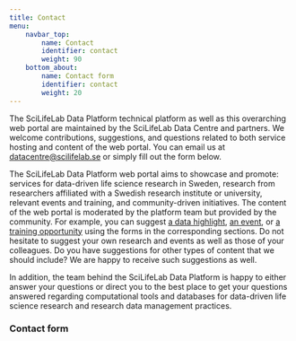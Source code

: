 ```yaml
---
title: Contact
menu:
    navbar_top:
        name: Contact
        identifier: contact
        weight: 90
    bottom_about:
        name: Contact form
        identifier: contact
        weight: 20
---
```


The SciLifeLab Data Platform technical platform as well as this overarching web portal are maintained by the SciLifeLab Data Centre and partners. We welcome contributions, suggestions, and questions related to both service hosting and content of the web portal. You can email us at [datacentre@scilifelab.se](mailto:datacentre@scilifelab.se) or simply fill out the form below.

The SciLifeLab Data Platform web portal aims to showcase and promote: services for data-driven life science research in Sweden, research from researchers affiliated with a Swedish research institute or university, relevant events and training, and community-driven initiatives. The content of the web portal is moderated by the platform team but provided by the community. For example, you can suggest [a data highlight](/highlights/), [an event](/events/), or [a training opportunity](/events/) using the forms in the corresponding sections. Do not hesitate to suggest your own research and events as well as those of your colleagues. Do you have suggestions for other types of content that we should include? We are happy to receive such suggestions as well.

In addition, the team behind the SciLifeLab Data Platform is happy to either answer your questions or direct you to the best place to get your questions answered regarding computational tools and databases for data-driven life science research and research data management practices.

### Contact form
